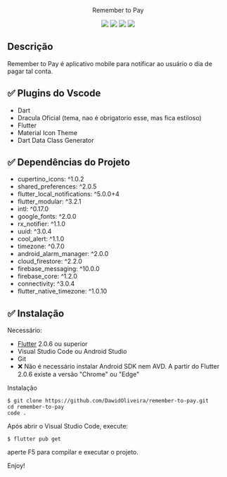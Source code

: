 <p align="center">Remember to Pay</p>

 <p align="center">
 <img src="https://img.shields.io/github/issues/dawidoliveira/remember-to-pay?style=for-the-badge"/>
 <img src="https://img.shields.io/github/forks/dawidoliveira/remember-to-pay?style=for-the-badge"/>
 <img src="https://img.shields.io/github/stars/dawidoliveira/remember-to-pay?style=for-the-badge"/>
 <img src="https://img.shields.io/github/license/dawidoliveira/remember-to-pay?style=for-the-badge"/>
 </p>

## Descrição
Remember to Pay é aplicativo mobile para notificar ao usuário o dia de pagar tal conta.

## ✅ Plugins do Vscode

- Dart
- Dracula Oficial (tema, nao é obrigatorio esse, mas fica estiloso)
- Flutter
- Material Icon Theme
- Dart Data Class Generator

## ✅ Dependências do Projeto

- cupertino_icons: ^1.0.2
- shared_preferences: ^2.0.5
- flutter_local_notifications: ^5.0.0+4
- flutter_modular: ^3.2.1
- intl: ^0.17.0
- google_fonts: ^2.0.0
- rx_notifier: ^1.1.0
- uuid: ^3.0.4
- cool_alert: ^1.1.0
- timezone: ^0.7.0
- android_alarm_manager: ^2.0.0
- cloud_firestore: ^2.2.0
- firebase_messaging: ^10.0.0
- firebase_core: ^1.2.0
- connectivity: ^3.0.4
- flutter_native_timezone: ^1.0.10

## ✅  Instalação

Necessário:

- [Flutter](https://flutter.dev) 2.0.6 ou superior
- Visual Studio Code ou Android Studio
- Git
- ❌ Não é necessário instalar Android SDK nem AVD. A partir do Flutter 2.0.6 existe a versão "Chrome" ou "Edge"

Instalação

```
$ git clone https://github.com/DawidOliveira/remember-to-pay.git
cd remember-to-pay
code . 
```

Após abrir o Visual Studio Code, execute:
```
$ flutter pub get
```
aperte F5 para compilar e executar o projeto.

Enjoy!
